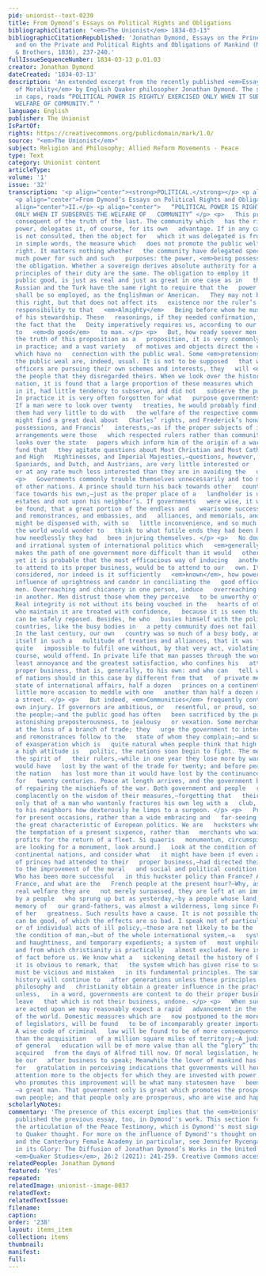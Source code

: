 ```yaml
---
pid: unionist--text-0239
title: From Dymond’s Essays on Political Rights and Obligations
bibliographicCitation: "<em>The Unionist</em> 1834-03-13"
bibliographicCitationRepublished: 'Jonathan Dymond, Essays on the Principles of Morality,
  and on the Private and Political Rights and Obligations of Mankind (New York: Harper
  & Brothers, 1836), 237-240.'
fullIssueSequenceNumber: 1834-03-13 p.01.03
creator: Jonathan Dymond
dateCreated: '1834-03-13'
description: 'An extended excerpt from the recently published <em>Essays on the Principles
  of Morality</em> by English Quaker philosopher Jonathan Dymond. The subtitle, all
  in caps, reads “POLITICAL POWER IS RIGHTLY EXERCISED ONLY WHEN IT SUBSERVES THE
  WELFARE OF COMMUNITY.” '
language: English
publisher: The Unionist
IsPartOf: 
rights: https://creativecommons.org/publicdomain/mark/1.0/
source: "<em>The Unionist</em>"
subject: Religion and Philosophy; Allied Reform Movements - Peace
type: Text
category: Unionist content
articleType: 
volume: '1'
issue: '32'
transcription: '<p align="center"><strong>POLITICAL.</strong></p> <p align="center"><strong>———</strong></p>
  <p align="center">From Dymond’s Essays on Political Rights and Obligations</p> <p
  align="center">II.</p> <p align="center">   “POLITICAL POWER IS RIGHTLY EXERCISED
  ONLY WHEN IT SUBSERVES THE WELFARE OF   COMMUNITY” </p> <p>   This proposition is
  consequent of the truth of the last. The community which   has the right to withhold
  power, delegates it, of course, for its own   advantage. If in any case its advantage
  is not consulted, then the object for   which it was delegated is frustrated—or
  in simple words, the measure which   does not promote the public welfare is not
  right. It matters nothing whether   the community have delegated specifically so
  much power for such and such   purposes: the power, <em>being possessed,</em> entails
  the obligation. Whether a sovereign derives absolute authority for a   year, the
  principles of their duty are the same. The obligation to employ it   only for the
  public good, is just as real and just as great in one case as in   the other. The
  Russian and the Turk have the same right to require that the   power of their rulers
  shall be so employed, as the Englishman or American.   They may not be able to assert
  this right, but that does not affect its   existence nor the ruler’s duty,—nor his
  responsibility to that   <em>Almighty</em>   Being before whom he must give an account
  of his stewardship. These   reasonings, if they needed confirmation, derive it from
  the fact that the   Deity imperatively requires us, according to our opportunities,
  to   <em>do good</em>   to man. </p> <p>   But, how ready soever men are to admit
  the truth of this proposition as a   proposition, it is very commonly disregarded
  in practice; and a vast variety   of motives and objects direct the conduct of governments
  which have no   connection with the public weal. Some <em>pretensions</em> of consulting
  the public weal are, indeed, usual. It is not to be supposed   that when public
  officers are pursuing their own schemes and interests, they   will <em>tell</em>
  the people that they disregarded theirs. When we look over the history of a   christian
  nation, it is found that a large proportion of these measures which   are most prominent
  in it, had little tendency to subserve, and did not   subserve the public good.
  In practice it is very often forgotten for what   purpose governments are instituted.
  If a man were to look over twenty   treaties, he would probably find that half of
  them had very little to do with   the welfare of the respective communities. He
  might find a great deal about   Charles’ rights, and Frederick’s honor, and Louis’
  possessions, and Francis’   interests,—as if the proper subjects of international
  arrangements were those   which respected rulers rather than communities. If a man
  looks over the state   papers which inform him of the origin of a war, he will probably
  fund that   they agitate questions about Most Christian and Most Catholic Kings,
  and High   Mightinesses, and Imperial Majesties,—questions, however, in which Frenchmen,   and
  Spaniards, and Dutch, and Austrians, are very little interested or   concerned,
  or at any rate much less interested than they are in avoiding the   quarrel. </p>
  <p>   Governments commonly trouble themselves unnecessarily and too much with the   politics
  of other nations. A prince should turn his back towards other   countries and his
  face towards his own,—just as the proper place of a   landholder is upon his own
  estates and not upon his neighbor’s. If governments   were wise, it would ere long
  be found, that a great portion of the endless and   wearisome succession of treaties,
  and remonstrances, and embassies, and   alliances, and memorials, and subsidies,
  might be dispensed with, with so   little inconvenience, and so much benefit, that
  the world would wonder to   think to what futile ends they had been busying and
  how needlessly they had   been injuring themselves. </p> <p>   No doubt, the immoral
  and irrational system of international politics which   <em>generally</em> obtains,
  makes the path of one government more difficult than it would   otherwise be; and
  yet it is probable that the most efficacious way of inducing   another government
  to attend to its proper business, would be to attend to our   own. It is not sufficiently
  considered, nor indeed is it sufficiently   <em>known</em>, how powerful is the
  influence of uprightness and candor in conciliating the   good officers of other
  men. Overreaching and chicanery in one person, induce   overreaching and chicanery
  in another. Men distrust those whom they perceive   to be unworthy of confidence.
  Real integrity is not without its being vouched in the   hearts of others; and they
  who maintain it are treated with confidence,   because it is seen that confidence
  can be safely reposed. Besides, he who   busies himself with the politics of foreign
  countries, like the busy bodies in   a petty community does not fail to offend.
  In the last century, our own   country was so much of a busy body, and had involved
  itself in such a   multitude of treaties and alliances, that it was found, I believe,
  quite   impossible to fulfil one without, by that very act, violating another. This,   of
  course, would offend. In private life that man passes through the world   with the
  least annoyance and the greatest satisfaction, who confines his   attention to its
  proper business, that is, generally, to his own: and who can   tell why the experience
  of nations should in this case by different from that   of private men? In a rectified
  state of international affairs, half a dozen   princes on a continent would have
  little more occasion to meddle with one   another than half a dozen neighbors in
  a street. </p> <p>   But indeed, <em>Communities</em> frequently contribute to their
  own injury. If governors are ambitious, or   resentful, or proud, so, often, are
  the people;—and the public good has often   been sacrificed by the public, with
  astonishing preposterousness, to jealousy   or vexation. Some merchants are angry
  at the loss of a branch of trade; they   urge the government to interfere; memorials
  and remonstrances follow to the   state of whom they complain;—and so, by that process
  of exasperation which is   quite natural when people think that high language and
  a high attitude is   politic, the nations soon begin to fight. The merchants applaud
  the spirit of   their rulers,—while in one year they lose more by war than they
  would have   lost by the want of the trade for twenty; and before peace returns,
  the nation   has lost more than it would have lost by the continuance of the evil
  for   twenty centuries. Peace at length arrives, and the government begins to devise   means
  of repairing the mischiefs of the war. Both government and people   reflect very
  complacently on the wisdom of their measures,—forgetting that   their conduct is
  only that of a man who wantonly fractures his own leg with a   club, and then boasts
  to his neighbors how dexterously he limps to a surgeon. </p> <p>   Present expedients
  for present occasions, rather than a wide embracing and   far-seeing policy, is
  the great characteristic of European politics. We are   hucksters who cannot resist
  the temptation of a present sixpence, rather than   merchants who wait for their
  profits for the return of a fleet. Si quaeris   monumentum, circumspice. [If you
  are looking for a monument, look around.]   Look at the condition of either of the
  continental nations, and consider what   it might have been if even a short line
  of princes had attended to their   proper business,—had directed their solicitude
  to the improvement of the moral   and social and political condition of the people.
  Who has been more successful   in this huckster policy than France? And what is
  France, and what are the   French people at the present hour?—Why, as it respects
  real welfare they are   not merely surpassed, they are left at an immeasurable distance,
  by a people   who sprung up but as yesterday,—by a people whose land, within the
  memory of   our grand-fathers, was almost a wilderness, long since France boasted
  of her   greatness. Such results have a cause. It is not possible that systems of   policy
  can be good, of which the effects are so bad. I speak not of particular   measures
  or of individual acts of ill policy,—these are not likely to be the   result of
  the condition of man,—but of the whole international system,—a   system of irritability,
  and haughtiness, and temporary expedients; a system of   most unphilosophical principles,
  and from which christianity is practically   almost excluded. Here is the evidence
  of fact before us. We know what a   sickening detail the history of Europe is. And
  it is obvious to remark, that   the system which has given rise to such a history
  must be vicious and mistaken   in its fundamental principles. The same class of
  history will continue to   after generations unless these principles are changed,—unless
  philosophy and   christianity obtain a greater influence in the practice of government;
  unless,   in a word, governments are content to do their proper business, and to
  leave   that which is not their business, undone. </p> <p>   When such principles
  are acted upon we may reasonably expect a rapid   advancement in the whole condition
  of the world. Domestic measures which are   now postponed to the more stirring occupations
  of legislators, will be found   to be of incomparably greater importance than they.
  A wise code of criminal   law will be found to be of more consequence and interest
  than the acquisition   of a million square miles of territory;—A judicious encouragement
  of general   education will be of more value than all the “glory” that has been
  acquired   from the days of Alfred till now. Of moral legislation, however it will
  be our   after business to speak; Meanwhile the lover of mankind has some reason
  for   gratulation in perceiving indications that governments will hereafter direct   their
  attention more to the objects for which they are invested with power.   The statesmen
  who promotes this improvement will be what many statesmen have   been <em>called</em>
  —a great man. That government only is great which promotes the prosperity of   its
  own people; and that people only are prosperous, who are wise and happy. </p> '
scholarlyNotes: 
commentary: 'The presence of this excerpt implies that the <em>Unionist</em> had likely
  published the previous essay, too, in Dymond''s work. This section forms part of
  the articulation of the Peace Testimony, which is Dymond''s most signficant contribution
  to Quaker thought. For more on the influence of Dymond''s thought on American Abolition
  and the Canterbury Female Academy in particular, see Jennifer Rycenga, “The Sun
  in its Glory: The Diffusion of Jonathan Dymond’s Works in the United States, 1831-1836.”
  <em>Quaker Studies</em>, 26:2 (2021): 241-259. Creative Commons access at https://liverpooluniversitypress.co.uk/journals/article/66637/ '
relatedPeople: Jonathan Dymond
featured: 'Yes'
repeated: 
relatedImage: unionist--image-0037
relatedText: 
relatedTextIssue: 
filename: 
caption: 
order: '238'
layout: items_item
collection: items
thumbnail: 
manifest: 
full: 
---
```

